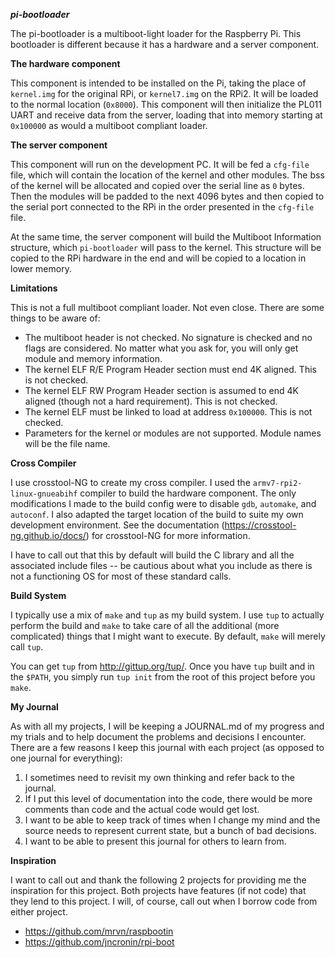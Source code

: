 ***pi-bootloader***

The pi-bootloader is a multiboot-light loader for the Raspberry Pi.  This bootloader is different because it has a hardware and a server component.

**The hardware component**

This component is intended to be installed on the Pi, taking the place of `kernel.img` for the original RPi, or `kernel7.img` on the RPi2.  It will be loaded to the normal location (`0x8000`).  This component will then initialize the PL011 UART and receive data from the server, loading that into memory starting at `0x100000` as would a multiboot compliant loader.

**The server component**

This component will run on the development PC.  It will be fed a `cfg-file` file, which will contain the location of the kernel and other modules.  The bss of the kernel will be allocated and copied over the serial line as `0` bytes.  Then the modules will be padded to the next 4096 bytes and then copied to the serial port connected to the RPi in the order presented in the `cfg-file` file.  

At the same time, the server component will build the Multiboot Information structure, which `pi-bootloader` will pass to the kernel.  This structure will be copied to the RPi hardware in the end and will be copied to a location in lower memory.

**Limitations**

This is not a full multiboot compliant loader.  Not even close.  There are some things to be aware of:
* The multiboot header is not checked.  No signature is checked and no flags are considered.  No matter what you ask for, you will only get module and memory information.
* The kernel ELF R/E Program Header section must end 4K aligned.  This is not checked.
* The kernel ELF RW Program Header section is assumed to end 4K aligned (though not a hard requirement).  This is not checked.
* The kernel ELF must be linked to load at address `0x100000`.  This is not checked.
* Parameters for the kernel or modules are not supported.  Module names will be the file name.

**Cross Compiler**

I use crosstool-NG to create my cross compiler.  I used the `armv7-rpi2-linux-gnueabihf` compiler to build the hardware component.  The only modifications I made to the build config were to disable `gdb`, `automake`, and `autoconf`.  I also adapted the target location of the build to suite my own development environment.  See the documentation (https://crosstool-ng.github.io/docs/) for crosstool-NG for more information.  

I have to call out that this by default will build the C library and all the associated include files -- be cautious about what you include as there is not a functioning OS for most of these standard calls.

**Build System**

I typically use a mix of `make` and `tup` as my build system.  I use `tup` to actually perform the build and `make` to take care of all the additional (more complicated) things that I might want to execute.  By default, `make` will merely call `tup`.

You can get `tup` from http://gittup.org/tup/.  Once you have `tup` built and in the `$PATH`, you simply run `tup init` from the root of this project before you `make`.

**My Journal**

As with all my projects, I will be keeping a JOURNAL.md of my progress and my trials and to help document the problems and decisions I encounter.  There are a few reasons I keep this journal with each project (as opposed to one journal for everything):
1. I sometimes need to revisit my own thinking and refer back to the journal.
1. If I put this level of documentation into the code, there would be more comments than code and the actual code would get lost.
1. I want to be able to keep track of times when I change my mind and the source needs to represent current state, but a bunch of bad decisions.
1. I want to be able to present this journal for others to learn from.

**Inspiration**

I want to call out and thank the following 2 projects for providing me the inspiration for this project.  Both projects have features (if not code) that they lend to this project.  I will, of course, call out when I borrow code from either project.

* https://github.com/mrvn/raspbootin
* https://github.com/jncronin/rpi-boot


